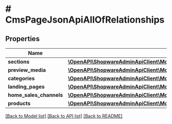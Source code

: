# # CmsPageJsonApiAllOfRelationships

## Properties

Name | Type | Description | Notes
------------ | ------------- | ------------- | -------------
**sections** | [**\OpenAPI\ShopwareAdminApiClient\Model\CmsPageJsonApiAllOfRelationshipsSections**](CmsPageJsonApiAllOfRelationshipsSections.md) |  | [optional]
**preview_media** | [**\OpenAPI\ShopwareAdminApiClient\Model\CmsPageJsonApiAllOfRelationshipsPreviewMedia**](CmsPageJsonApiAllOfRelationshipsPreviewMedia.md) |  | [optional]
**categories** | [**\OpenAPI\ShopwareAdminApiClient\Model\CmsPageJsonApiAllOfRelationshipsCategories**](CmsPageJsonApiAllOfRelationshipsCategories.md) |  | [optional]
**landing_pages** | [**\OpenAPI\ShopwareAdminApiClient\Model\CmsPageJsonApiAllOfRelationshipsLandingPages**](CmsPageJsonApiAllOfRelationshipsLandingPages.md) |  | [optional]
**home_sales_channels** | [**\OpenAPI\ShopwareAdminApiClient\Model\CmsPageJsonApiAllOfRelationshipsHomeSalesChannels**](CmsPageJsonApiAllOfRelationshipsHomeSalesChannels.md) |  | [optional]
**products** | [**\OpenAPI\ShopwareAdminApiClient\Model\CmsPageJsonApiAllOfRelationshipsProducts**](CmsPageJsonApiAllOfRelationshipsProducts.md) |  | [optional]

[[Back to Model list]](../../README.md#models) [[Back to API list]](../../README.md#endpoints) [[Back to README]](../../README.md)
